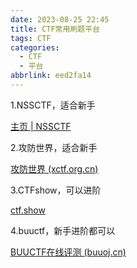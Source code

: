 ```yaml
---
date: 2023-08-25 22:45
title: CTF常用刷题平台
tags: CTF
categories:
  - CTF
  - 平台
abbrlink: eed2fa14
---
```


1.NSSCTF，适合新手

[主页 | NSSCTF](https://www.nssctf.cn/index)

2.攻防世界，适合新手

[攻防世界 (xctf.org.cn)](https://adworld.xctf.org.cn/home/index)

3.CTFshow，可以进阶

[ctf.show](https://ctf.show/)

4.buuctf，新手进阶都可以

[BUUCTF在线评测 (buuoj.cn)](https://buuoj.cn/)